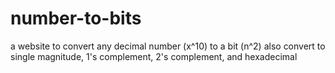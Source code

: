 # number-to-bits
a website to convert any decimal number (x^10) to a bit (n^2) also convert to single magnitude, 1's complement, 2's complement, and hexadecimal
